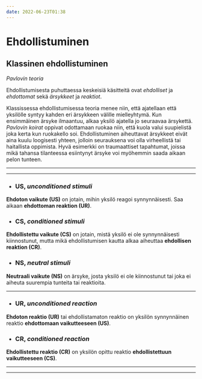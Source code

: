 ```yaml
---
date: 2022-06-23T01:38
---
```


# Ehdollistuminen

## Klassinen ehdollistuminen
_Pavlovin teoria_

Ehdollistumisesta puhuttaessa keskeisiä käsitteitä ovat _ehdolliset_ ja _ehdottomat_ sekä _ärsykkeet_ ja _reaktiot_.

Klassissessa ehdollistumisessa teoria menee niin, että ajatellaan että yksilölle syntyy kahden eri ärsykkeen välille mielleyhtymä. Kun ensimmäinen ärsyke ilmaantuu, alkaa yksilö ajatella jo seuraavaa ärsykettä. _Pavlovin koirat_ oppivat odottamaan ruokaa niin, että kuola valui suupielistä joka kerta kun ruokakello soi. Ehdollistuminen aiheuttavat ärsykkeet eivät aina kuulu loogisesti yhteen, jolloin seurauksena voi olla virheellistä tai haitallista oppimista. Hyvä esimerkki on traumaattiset tapahtumat, joissa mikä tahansa tilanteessa esiintynyt ärsyke voi myöhemmin saada aikaan pelon tunteen.

---
---

- ### US, _unconditioned stimuli_
__Ehdoton vaikute (US)__ on jotain, mihin yksilö reagoi synnynnäisesti. Saa aikaan __ehdottoman reaktion (UR)__.

- ### CS, _conditioned stimuli_
__Ehdollistettu vaikute (CS)__ on jotain, mistä yksilö ei ole synnynnäisesti kiinnostunut, mutta mikä ehdollistumisen kautta alkaa aiheuttaa __ehdollisen reaktion (CR)__.

- ### NS, _neutral stimuli_
__Neutraali vaikute (NS)__ on ärsyke, josta yksilö ei ole kiinnostunut tai joka ei aiheuta suurempia tunteita tai reaktioita.

---

- ### UR, _unconditioned reaction_
__Ehdoton reaktio (UR)__ tai ehdollistamaton reaktio on yksilön synnynnäinen reaktio __ehdottomaan vaikutteeseen (US)__.

- ### CR, _conditioned reaction_
__Ehdollistettu reaktio (CR)__ on yksilön opittu reaktio __ehdollistettuun vaikutteeseen (CS)__.

---
---


